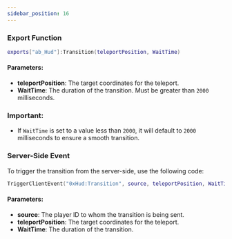 ```yaml
---
sidebar_position: 16
---
```


### Export Function
```lua
exports["ab_Hud"]:Transition(teleportPosition, WaitTime)
```
#### Parameters:
- **teleportPosition**: The target coordinates for the teleport.
- **WaitTime**: The duration of the transition. Must be greater than `2000` milliseconds.

### Important:
- If `WaitTime` is set to a value less than `2000`, it will default to `2000` milliseconds to ensure a smooth transition.

### Server-Side Event
To trigger the transition from the server-side, use the following code:
```lua
TriggerClientEvent("0xHud:Transition", source, teleportPosition, WaitTime)
```
#### Parameters:
- **source**: The player ID to whom the transition is being sent.
- **teleportPosition**: The target coordinates for the teleport.
- **WaitTime**: The duration of the transition.
